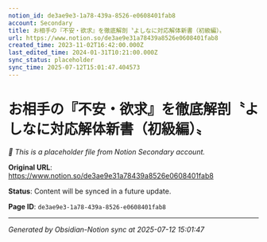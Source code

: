 ```yaml
---
notion_id: de3ae9e3-1a78-439a-8526-e0608401fab8
account: Secondary
title: お相手の『不安・欲求』を徹底解剖〝よしなに対応解体新書（初級編）〟
url: https://www.notion.so/de3ae9e31a78439a8526e0608401fab8
created_time: 2023-11-02T16:42:00.000Z
last_edited_time: 2024-01-31T10:21:00.000Z
sync_status: placeholder
sync_time: 2025-07-12T15:01:47.404573
---
```


# お相手の『不安・欲求』を徹底解剖〝よしなに対応解体新書（初級編）〟

*🔄 This is a placeholder file from Notion Secondary account.*

**Original URL**: https://www.notion.so/de3ae9e31a78439a8526e0608401fab8

**Status**: Content will be synced in a future update.

**Page ID**: `de3ae9e3-1a78-439a-8526-e0608401fab8`

---

*Generated by Obsidian-Notion sync at 2025-07-12 15:01:47*
